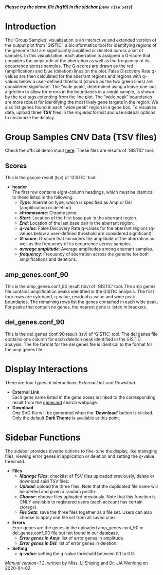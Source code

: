 ##### Please try the demo file (hg19) in the sidebar (`Demo File Sets`).

<!-- ##### [Download a zip of demo file set](https://raw.githubusercontent.com/Nobel-Justin/Oviz-Bio-demo/master/CNV_Group_Samples/demo_data/CNV_Group_Samples_demo.zip) and [Check](https://github.com/Nobel-Justin/Oviz-Bio-demo/blob/master/CNV_Group_Samples/demo_data/CNV_Group_Samples_demo.zip) the `official demo inputs`. -->

# Introduction
The 'Group Samples' visualization is an interactive and extended version of the output plot from 'GISTIC', a bioinformatics tool for identifying regions of the genome that are significantly amplified or deleted across a set of samples. In this visualization, each aberration is assigned a G-score that considers the amplitude of the aberration as well as the frequency of its occurrence across samples. The G-scores are drawn as the red (amplification) and blue (deletion) lines on the plot. False Discovery Rate q-values are then calculated for the aberrant regions and regions with q-values below a user-defined threshold (shown as the two green lines) are considered significant. The “wide peak”, determined using a leave-one-out algorithm to allow for errors in the boundaries in a single sample, is shown by the text tags extending from the line plot. The “wide peak” boundaries are more robust for identifying the most likely gene targets in the region. We also list genes found in each “wide peak” region in a gene box. To visualize data, upload three **TSV** files in the *required* format and use sidebar options to customize the display.

# Group Samples CNV Data (TSV files)
Check the official demo input [here](https://github.com/Nobel-Justin/Oviz-Bio-demo/blob/master/CNV_Group_Samples/demo_data). These files are results of 'GISTIC' tool.

## Scores
This is the gscore result (tsv) of 'GISTIC' tool.

- **header**<br/>
  The first row contains eight-column headings, which must be identical to those listed in the following:
  - __*Type*__: Aberration type, which is specified as Amp or Del (amplification or deletion).
  - __*chromosome*__: Chromosome.
  - __*Start*__: Location of the first base pair in the aberrant region.
  - __*End*__: Location of the last base pair in the aberrant region.
  - __*q-value*__: False Discovery Rate q-values for the aberrant regions (q-values below a user-defined threshold are considered significant).
  - __*G-score*__: G-score that considers the amplitude of the aberration as well as the frequency of its occurrence across samples.
  - __*average amplitude*__: Average amplitudes among aberrant samples.
  - __*frequency*__: Frequency of aberration across the genome for both amplifications and deletions.

## amp\_genes.conf\_90
This is the amp\_genes.conf\_90 result (tsv) of 'GISTIC' tool. The amp genes file contains amplification peaks identified in the GISTIC analysis. The first four rows are cytoband, q-value, residual q-value and wide peak boundaries. The remaining rows list the genes contained in each wide peak. For peaks that contain no genes, the nearest gene is listed in brackets.

## del\_genes.conf\_90
This is the del\_genes.conf\_90 result (tsv) of 'GISTIC' tool. The del genes file contains one column for each deletion peak identified in the GISTIC analysis. The file format for the del genes file is identical to the format for the amp genes file.

# Display Interactions
There are four types of interactions: *External Link* and *Download*.

- **External Link**<br/>
  Each gene name listed in the gene boxes is linked to the corresponding result from the [genecard](https://www.genecards.org/) search webpage.
- **Download**<br/>
  One SVG file will be generated when the '**Download**' button is clicked. Only the default **Dark Theme** is available at this point.

# Sidebar Functions
The sidebar provides diverse options to fine-tune the display, like managing files, viewing error genes in application or deletion and setting the q-value threshold.

- **Files**
  - __*Manage Files*__: checklist of TSV files uploaded previously, delete or download said TSV files.
  - __*Upload*__: upload the three files. Note that the duplicated file name will be alerted and given a random postfix.
  - __*Choose*__: choose files uploaded previously. Note that this function is ONLY available to registered users (each account has certain storage).
  - __*File Sets*__: save the three files together as a file set. Users can also choose to apply one file set from all saved ones.
- **Errors**<br/>
  Error genes are the genes in the uploaded amp\_genes.conf\_90 or del\_genes.conf\_90 file but not found in our database.
  - __*Error genes in Amp*__: list of error genes in amplitude.
  - __*Error genes in Del*__: list of error genes in deletion.
- **Setting**<br/>
  - __*q-value*__: setting the q-value threshold between 0.1 to 0.9.

*Manual version=1.2*, written by Miss. Li Shiying and Dr. JIA Wenlong on 2020-04-02.
